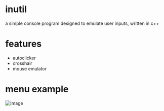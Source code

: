# inutil
a simple console program designed to emulate user inputs, written in c++

# features
- autoclicker
- crosshair
- mouse emulator

# menu example
![image](https://user-images.githubusercontent.com/102885769/206878250-54e7bc50-9c37-419e-9541-9cbcd7746082.png)
